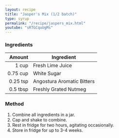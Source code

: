 ```yaml
---
layout: recipe
title: "Jasper's Mix (1/2 batch)"
type: syrup
permalink: "/recipe/jaspers_mix.html"
youtube: "sRTGCquUgMs"
---
```


### Ingredients

|   Amount | Ingredient                 |
| -------: | -------------------------- |
|    1 cup | Fresh Lime Juice           |
| 0.75 cup | White Sugar                |
| 0.25 tsp | Angostura Aromatic Bitters |
| 0.5 tbsp | Freshly Grated Nutmeg      |

### Method

1. Combine all ingredients in a jar.
2. Cap and shake to combine.
3. Rest in fridge for two hours, agitating occasionally.
4. Store in fridge for up to 3-4 weeks.
